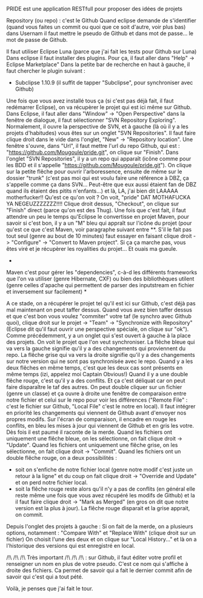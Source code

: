 PRIDE est une application RESTfull pour proposer des idées de projets

Repository (ou repo) : c'est le Github
Quand eclipse demande de s'identifier (quand vous faites un commit ou quoi que ce soit d'autre, voir plus bas) dans Usernam il faut mettre le pseudo de Github et dans mot de passe... le mot de passe de Github.


Il faut utiliser Eclipse Luna (parce que j'ai fait les tests pour Github sur Luna)
Dans eclipse il faut installer des plugins. Pour ça, il faut aller dans "Help" -> Eclipse Marketplace"
Dans la petite bar de recherche en haut à gauche, il faut chercher le plugin suivant : 

  - Subclipse 1.10.9 (il suffit de tapper "Subclipse", pour synchroniser avec Github)

Une fois que vous avez installé tous ça (si c'est pas déjà fait, il faut redémarrer Eclipse), on va récupèrer le projet qui est ici même sur Github. Dans Eclipse, il faut aller dans "Window" -> "Open Perspective" dans la fenêtre de dialogue, il faut sélectionner "SVN Repository Exploring". Normalement, il ouvre la perspective de SVN, et à gauche (là où il y a les projets d'habitudes) vous êtes sur un onglet "SVN Repositories". Il faut faire clique droit dans le vide dans l'onglet, "New" -> "Repository location". Une fenêtre s'ouvre, dans "Url", il faut mettre l'url du repo Github, qui est : "https://github.com/Mougoule/pride.git", on clique sur "Finish". Dans l'onglet "SVN Repositories", il y a un repo qui apparaît (icône comme pour les BDD et il s'appelle "https://github.com/Mougoule/pride.git"). On clique sur la petite flêche pour ouvrir l'arboressence, ensuite de même sur le dossier "trunk" (c'est pas moi qui est voulu faire une référence à DBZ, ça s'appelle comme ça dans SVN... Peut-être que eux aussi étaient fan de DBZ quand ils étaient des pitits n'enfants...) et là, LA, j'ai bien dit LAAAAA motherfucker!! Qu'est ce qu'on voit ? On voit, "pride" DAT MOTHAFUCKA YA NEGEUZZZZZZZ!!!! Clique droit dessus, "Checkout", on clique sur "Finish" direct (parce qu'on est des Thug). Une fois que c'est fait, il faut attendre un peu le temps qu'Eclipse le convertisse en projet Maven, pour savoir si c'est bon, il y a un "M" bleu qui appraît sur l'icône du projet (pour qu'est ce que c'est Maven, voir paragraphe suivant entre **. S'il le fait pas tout seul (genre au bout de 10 minutes) faut essayer en faisant clique droit -> "Configure" -> "Convert to Maven project". Si ça ça marche pas, vous êtes viré et je récupèrer les royalities du projet... Et ouais ma gueule.

*
Maven c'est pour gérer les "dependencies", c-à-d les différents frameworks que l'on va utiliser (genre Hibernate, CXF) ou bien des bibliothèques utilent (genre celles d'apache qui permettent de parser des inputstream en fichier et inversement sur facilement)
*

A ce stade, on a récupérer le projet tel qu'il est ici sur Github, c'est déjà pas mal maintenant on peut taffer dessus. Quand vous avez bien taffer dessus et que c'est bon vous voulez "commiter" votre taf (le synchro avec Github quoi), clique droit sur le projet -> "Team" -> "Synchronize with Repository" (Eclipse dit qu'il faut ouvrir une perspective spéciale, on clique sur "ok"). Comme précédemment, y a un onglet qui s'est ouvert à gauche à la place des projets. On voit le projet que l'on veut synchroniser. 
La flêche bleue qui va vers la gauche signifie qu'il y a des changements qui proviennent du repo.
La flêche grise qui va vers la droite signifie qu'il y a des changements sur notre version qui ne sont pas synchronisée avec le repo.
Quand y a les deux flêches en même temps, c'est que les deux cas sont présents en même temps (izi, appelez moi Captain Obvious!)
Quand il y a une double flêche rouge, c'est qu'il y a des conflits. Et ça c'est déliquat car on peut faire disparaître le taf des autres. On peut double cliquer sur un fichier (genre un classe) et ça ouvre à droite une fenêtre de comparaison entre notre fichier et celui sur le repo pour voir les différences ("Remote File" : c'est le fichier sur Github, "Local File" c'est le notre en local). Il faut intégrer en priorité les changements qui viennent de Github avant d'envoyer nos propres modifs. Sur l'écran de comparaison, il encadre en rouge les conflits, en bleu les mises à jour qui viennent de Github et en gris les votre. Dès fois il est paumé il raconte de la merde. 
Quand les fichiers ont uniquement une flêche bleue, on les sélectionne, on fait clique droit -> "Update".
Quand les fichiers ont uniquement une flêche grise, on les sélectionne, on fait clique droit -> "Commit".
Quand les fichiers ont un double flêche rouge, on a deux possibilités :
  - soit on s'enfiche de notre fichier local (genre notre modif c'est juste un retour à la ligne" et du coup on fait clique droit -> "Override and Update" et on perd notre fichier local.
  - soit la flêche rouge reste alors qu'il n'y a pas de conflits (en général elle reste même une fois que vous avez récupéré les modifs de Github) et la il faut faire clique droit -> "Mark as Merged" (en gros on dit que notre version est la plus à jour). La flêche rouge disparait et la grise apprait, on commit.

Depuis l'onglet des projets à gauche :
Si on fait de la merde, on a plusieurs options, notamment : "Compare With" et "Replace With" (clique droit sur un fichier)
On choisit l'une des deux et on clique sur "Local History..." et là on a l'historique des versions qui est enregistré en local.

/!\ /!\ /!\ Très important /!\ /!\ /!\ : sur Github, il faut éditer votre profil et renseigner un nom en plus de votre pseudo. C'est ce nom qui s'affiche à droite des fichiers. Ca permet de savoir qui a fait le dernier commit afin de savoir qui c'est qui a tout pété.

Voilà, je penses que j'ai fait le tour.
